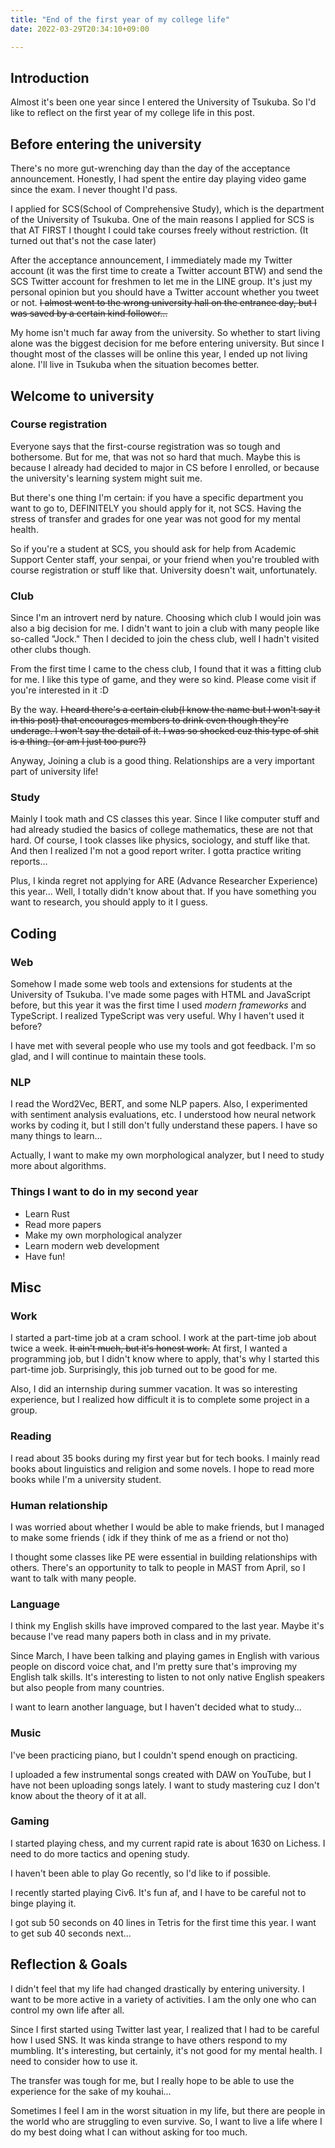 ```yaml
---
title: "End of the first year of my college life"
date: 2022-03-29T20:34:10+09:00

---
```


## Introduction
Almost it's been one year since I entered the University of Tsukuba. So I'd like to reflect on the first year of my college life in this post.

## Before entering the university
 There's no more gut-wrenching day than the day of the acceptance announcement. Honestly, I had spent the entire day playing video game since the exam. I never thought I'd pass.  

I applied for SCS(School of Comprehensive Study), which is the department of the University of Tsukuba. One of the main reasons I applied for SCS is that AT FIRST I thought I could take courses freely without restriction. (It turned out that's not the case later)

After the acceptance announcement, I immediately made my Twitter account (it was the first time to create a Twitter account BTW) and send the SCS Twitter account for freshmen to let me in the LINE group. It's just my personal opinion but you should have a Twitter account whether you tweet or not. ~~I almost went to the wrong university hall on the entrance day, but I was saved by a certain kind follower...~~  

My home isn't much far away from the university. So whether to start living alone was the biggest decision for me before entering university. But since I thought most of the classes will be online this year, I ended up not living alone. I'll live in Tsukuba when the situation becomes better.  

## Welcome to university
### Course registration
Everyone says that the first-course registration was so tough and bothersome. But for me, that was not so hard that much. Maybe this is because I already had decided to major in CS before I enrolled, or because the university's learning system might suit me.  

But there's one thing I'm certain: if you have a specific department you want to go to, DEFINITELY you should apply for it, not SCS. Having the stress of transfer and grades for one year was not good for my mental health.

So if you're a student at SCS, you should ask for help from Academic Support Center staff, your senpai, or your friend when you're troubled with course registration or stuff like that. University doesn't wait, unfortunately.  

### Club
Since I'm an introvert nerd by nature. Choosing which club I would join was also a big decision for me. I didn't want to join a club with many people like so-called "Jock." Then I decided to join the chess club, well I hadn't visited other clubs though.   

From the first time I came to the chess club, I found that it was a fitting club for me. I like this type of game, and they were so kind. Please come visit if you're interested in it :D  

By the way. ~~I heard there's a certain club(I know the name but I won't say it in this post) that encourages members to drink even though they're underage. I won't say the detail of it. I was so shocked cuz this type of shit is a thing. (or am I just too pure?)~~  

Anyway, Joining a club is a good thing. Relationships are a very important part of university life!

### Study
Mainly I took math and CS classes this year. Since I like computer stuff and had already studied the basics of college mathematics, these are not that hard. Of course, I took classes like physics, sociology, and stuff like that. And then I realized I'm not a good report writer. I gotta practice writing reports...  

Plus, I kinda regret not applying for ARE (Advance Researcher Experience) this year... Well, I totally didn't know about that. If you have something you want to research, you should apply to it I guess.



## Coding

### Web

Somehow I made some web tools and extensions for students at the University of Tsukuba.  I've made some pages with HTML and JavaScript before, but this year it was the first time I used *modern frameworks* and TypeScript.  I realized TypeScript was very useful. Why I haven't used it before?  

I have met with several people who use my tools and got feedback. I'm so glad, and I will continue to maintain these tools.

### NLP

I read the Word2Vec, BERT, and some NLP papers.  Also, I experimented with sentiment analysis evaluations, etc.  I understood how neural network works by  coding it, but I still don't fully understand these papers.  I have so many things to learn...  

Actually, I want to make my own morphological analyzer, but I need to study more about algorithms.

### Things I want to do in my second year

* Learn Rust
* Read more papers
* Make my own morphological analyzer
* Learn modern web development
* Have fun!

## Misc

### Work

I started a part-time job at a cram school.  I work at the part-time job about twice a week. ~~It ain't much, but it's honest work.~~ At first, I wanted a programming job, but I didn't know where to apply, that's why I started this part-time job.  Surprisingly, this job turned out to be good for me.   

Also, I did an internship during summer vacation. It was so interesting experience, but I realized how difficult it is to complete some project in a group.

### Reading

I read about 35 books during  my first year but for tech books. I mainly read books about linguistics and religion and some novels.  I hope to read more books while I'm a university student.

### Human relationship

I was worried about whether I would be able to make friends, but I managed to make some friends ( idk if they think of me as a friend or not tho)   

I thought some classes like PE were essential in building relationships with others.  There's an opportunity to talk to people in MAST from April, so I want to talk with many people.  

### Language

I think my English skills have improved compared to the last year. Maybe it's because I've read many papers both in class and in my private.    

Since March, I have been talking and playing games in English with various people on discord voice chat, and I'm pretty sure that's improving my English talk skills.  It's interesting to listen to not only native English speakers but also people from many countries.  

I want to learn another language, but I haven't decided what to study...

### Music

I've been practicing piano, but I couldn't spend enough on practicing.    

I uploaded a few instrumental songs created with DAW on YouTube, but I have not been uploading songs lately. I want to study mastering cuz I don't know about the theory of it at all.

### Gaming

I started playing chess, and my current rapid rate is about 1630 on Lichess. I need to do more tactics and opening study.

I haven't been able to play Go recently, so I'd like to if possible.  

I recently started playing Civ6. It's fun af, and I have to be careful not to binge playing it.  

I got sub 50 seconds on 40 lines in Tetris for the first time this year. I want to get sub 40 seconds next...



## Reflection & Goals

I didn't feel that my life had changed drastically by entering university. I want to be more active in a variety of activities.    I am the only one who can control my own life after all.

Since I first started using Twitter last year, I realized that I had to be careful how I used SNS.  It was kinda strange to have others respond to my mumbling. It's interesting, but certainly, it's not good for my mental health. I need to consider how to use it.    

The transfer was tough for me, but I really hope to be able to use the experience for the sake of my kouhai...   

Sometimes I feel I am in the worst situation in my life, but there are people in the world who are struggling to even survive. So,  I want to live a life where I do my best doing what I can without asking for too much.



